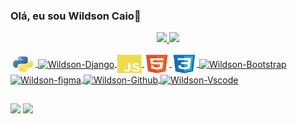 ### Olá, eu sou Wildson Caio👋

<div align="center">
  <a href="https://github.com/WildsonCaio">
  <img height="180em" src="https://github-readme-stats.vercel.app/api?username=WildsonCaio&show_icons=true&theme=cobalt&include_all_commits=true&count_private=true"/>
  <img height="180em" src="https://github-readme-stats.vercel.app/api/top-langs/?username=WildsonCaio&layout=compact&langs_count=7&theme=cobalt"/>
</div>
 
<div style="display: inline_block"><br>
  <img align="center" alt="Wildson-Python" height="30" width="40" src="https://raw.githubusercontent.com/devicons/devicon/master/icons/python/python-original.svg">
  <img align="center" alt="Wildson-Django" height="30" width="40" src="https://cdn.jsdelivr.net/gh/devicons/devicon/icons/django/django-plain.svg"/>
          
  
  <img align="center" alt="Wildson-Js" height="30" width="40" src="https://raw.githubusercontent.com/devicons/devicon/master/icons/javascript/javascript-plain.svg">
  <img align="center" alt="Wildson-HTML" height="30" width="40" src="https://raw.githubusercontent.com/devicons/devicon/master/icons/html5/html5-original.svg">
  <img align="center" alt="Wildson-CSS" height="30" width="40" src="https://raw.githubusercontent.com/devicons/devicon/master/icons/css3/css3-original.svg">
  <img align="center" alt="Wildson-Bootstrap" height="30" width="40" src="https://cdn.jsdelivr.net/gh/devicons/devicon/icons/bootstrap/bootstrap-original.svg" />
  
  <img align="center" alt="Wildson-figma" height="30" width="40" src="https://cdn.jsdelivr.net/gh/devicons/devicon/icons/figma/figma-original.svg" />
  <img align="center" alt="Wildson-Github" height="30" width="40" src="https://cdn.jsdelivr.net/gh/devicons/devicon/icons/github/github-original.svg" />
  <img align="center" alt="Wildson-Vscode" height="30" width="40" src="https://cdn.jsdelivr.net/gh/devicons/devicon/icons/vscode/vscode-original.svg" />
  </div>
  
##

<div> 
  <a href="https://www.instagram.com/wildsoncaio41/" target="_blank"><img src="https://img.shields.io/badge/-Instagram-%23E4405F?style=for-the-badge&logo=instagram&logoColor=white" target="_blank"></a> 
  <a href="https://www.linkedin.com/in/wildson-caio-7055a7122/" target="_blank"><img src="https://img.shields.io/badge/-LinkedIn-%230077B5?style=for-the-badge&logo=linkedin&logoColor=white" target="_blank"></a> 
  
</div>

